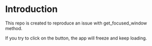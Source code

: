 # Introduction

This repo is created to reproduce an issue with get_focused_window method.

If you try to click on the button, the app will freeze and keep loading.

